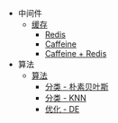 * 中间件
    * [缓存](md/cache.md)
      * [Redis](md/cache-redis.md)
      * [Caffeine](md/cache-caffeine.md)
      * [Caffeine + Redis](md/cache-caffeine-redis.md)
* 算法
    * [算法](md/algorithm.md)
        * [分类 - 朴素贝叶斯](md/algorithm-naivebayes.md)
        * [分类 - KNN](md/algorithm-knn.md)
        * [优化 - DE](md/algorithm-de.md)

